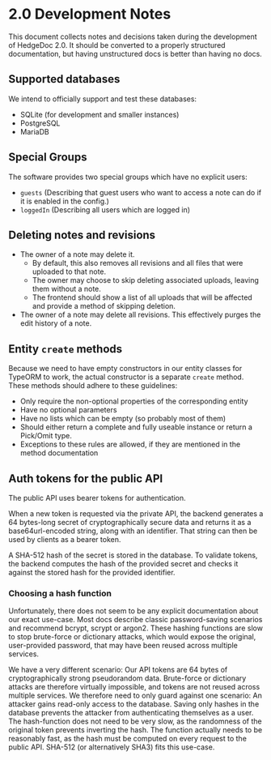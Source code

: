 # 2.0 Development Notes
This document collects notes and decisions taken during the development of HedgeDoc 2.0.
It should be converted to a properly structured documentation, but having unstructured docs
is better than having no docs.

## Supported databases
We intend to officially support and test these databases:
- SQLite (for development and smaller instances)
- PostgreSQL
- MariaDB

## Special Groups
The software provides two special groups which have no explicit users:
- `guests` (Describing that guest users who want to access a note can do if it is enabled in the config.)
- `loggedIn` (Describing all users which are logged in)

## Deleting notes and revisions
- The owner of a note may delete it.
    - By default, this also removes all revisions and all files that were uploaded to that note.
    - The owner may choose to skip deleting associated uploads, leaving them without a note.
    - The frontend should show a list of all uploads that will be affected
      and provide a method of skipping deletion. 
- The owner of a note may delete all revisions. This effectively purges the edit
  history of a note.

## Entity `create` methods

Because we need to have empty constructors in our entity classes for TypeORM to work, the actual constructor is a separate `create` method. These methods should adhere to these guidelines:

- Only require the non-optional properties of the corresponding entity
- Have no optional parameters
- Have no lists which can be empty (so probably most of them)
- Should either return a complete and fully useable instance or return a Pick/Omit type.
- Exceptions to these rules are allowed, if they are mentioned in the method documentation

## Auth tokens for the public API
The public API uses bearer tokens for authentication.

When a new token is requested via the private API, the backend generates a 64 bytes-long secret of
cryptographically secure data and returns it as a base64url-encoded string, along with an identifier.
That string can then be used by clients as a bearer token.

A SHA-512 hash of the secret is stored in the database. To validate tokens, the backend computes the hash of the provided
secret and checks it against the stored hash for the provided identifier.

### Choosing a hash function
Unfortunately, there does not seem to be any explicit documentation about our exact use-case.
Most docs describe classic password-saving scenarios and recommend bcrypt, scrypt or argon2.
These hashing functions are slow to stop brute-force or dictionary attacks, which would expose the original,
user-provided password, that may have been reused across multiple services.

We have a very different scenario:
Our API tokens are 64 bytes of cryptographically strong pseudorandom data.
Brute-force or dictionary attacks are therefore virtually impossible, and tokens are not reused across multiple services.
We therefore need to only guard against one scenario:
An attacker gains read-only access to the database. Saving only hashes in the database prevents the attacker
from authenticating themselves as a user. The hash-function does not need to be very slow, 
as the randomness of the original token prevents inverting the hash. The function actually needs to be reasonably fast,
as the hash must be computed on every request to the public API.
SHA-512 (or alternatively SHA3) fits this use-case.
